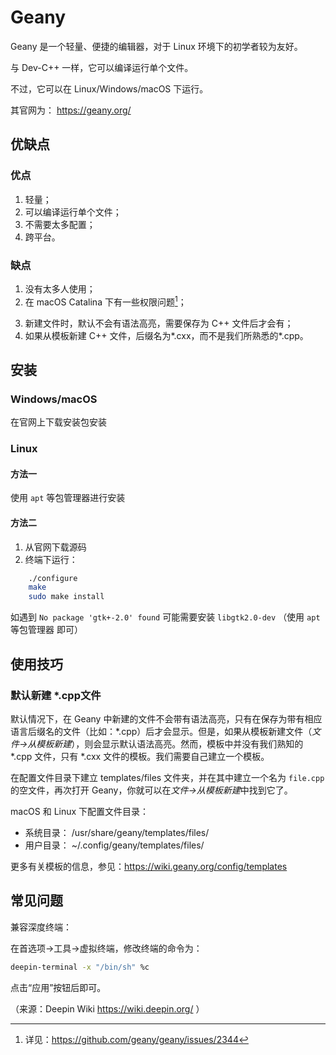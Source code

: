# Geany

Geany 是一个轻量、便捷的编辑器，对于 Linux 环境下的初学者较为友好。

与 Dev-C++ 一样，它可以编译运行单个文件。

不过，它可以在 Linux/Windows/macOS 下运行。

其官网为： <https://geany.org/> 

## 优缺点

### 优点

1. 轻量；
2. 可以编译运行单个文件；
3. 不需要太多配置；
4. 跨平台。

### 缺点

1. 没有太多人使用；
2. 在 macOS Catalina 下有一些权限问题[^1]；
[^1]: 详见：https://github.com/geany/geany/issues/2344
3. 新建文件时，默认不会有语法高亮，需要保存为 C++ 文件后才会有；
4. 如果从模板新建 C++ 文件，后缀名为\*.cxx，而不是我们所熟悉的\*.cpp。

## 安装

### Windows/macOS

在官网上下载安装包安装

### Linux

#### 方法一

使用 `apt` 等包管理器进行安装

#### 方法二

1. 从官网下载源码
2. 终端下运行：

```bash
    ./configure
    make
    sudo make install
```

如遇到 `No package 'gtk+-2.0' found` 可能需要安装 `libgtk2.0-dev` （使用 `apt` 等包管理器 即可）

## 使用技巧

### 默认新建 \*.cpp文件

默认情况下，在 Geany 中新建的文件不会带有语法高亮，只有在保存为带有相应语言后缀名的文件（比如：\*.cpp）后才会显示。但是，如果从模板新建文件（*文件->从模板新建*），则会显示默认语法高亮。然而，模板中并没有我们熟知的 \*.cpp 文件，只有 \*.cxx 文件的模板。我们需要自己建立一个模板。

在配置文件目录下建立 templates/files 文件夹，并在其中建立一个名为 `file.cpp` 的空文件，再次打开 Geany，你就可以在*文件->从模板新建*中找到它了。

macOS 和 Linux 下配置文件目录：
- 系统目录： /usr/share/geany/templates/files/
- 用户目录： ~/.config/geany/templates/files/

更多有关模板的信息，参见：https://wiki.geany.org/config/templates

## 常见问题

兼容深度终端：

在首选项→工具→虚拟终端，修改终端的命令为：

```bash
deepin-terminal -x "/bin/sh" %c
```

点击“应用”按钮后即可。

（来源：Deepin Wiki <https://wiki.deepin.org/> ）
